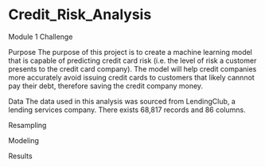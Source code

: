 # Credit_Risk_Analysis
Module 1 Challenge

Purpose
The purpose of this project is to create a machine learning model that is capable of predicting credit card risk (i.e. the level of risk a customer presents to the credit card company). The model will help credit companies more accurately avoid issuing credit cards to customers that likely cannnot pay their debt, therefore saving the credit company money.

Data
The data used in this analysis was sourced from LendingClub, a lending services company. There exists 68,817 records and 86 columns.

Resampling

Modeling

Results
